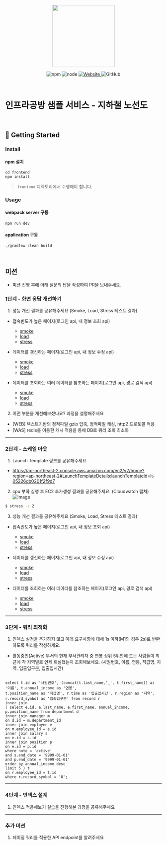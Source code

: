 <p align="center">
    <img width="200px;" src="https://raw.githubusercontent.com/woowacourse/atdd-subway-admin-frontend/master/images/main_logo.png"/>
</p>
<p align="center">
  <img alt="npm" src="https://img.shields.io/badge/npm-%3E%3D%205.5.0-blue">
  <img alt="node" src="https://img.shields.io/badge/node-%3E%3D%209.3.0-blue">
  <a href="https://edu.nextstep.camp/c/R89PYi5H" alt="nextstep atdd">
    <img alt="Website" src="https://img.shields.io/website?url=https%3A%2F%2Fedu.nextstep.camp%2Fc%2FR89PYi5H">
  </a>
  <img alt="GitHub" src="https://img.shields.io/github/license/next-step/atdd-subway-service">
</p>

<br>

# 인프라공방 샘플 서비스 - 지하철 노선도

<br>

## 🚀 Getting Started

### Install
#### npm 설치
```
cd frontend
npm install
```
> `frontend` 디렉토리에서 수행해야 합니다.

### Usage
#### webpack server 구동
```
npm run dev
```
#### application 구동
```
./gradlew clean build
```
<br>

## 미션

* 미션 진행 후에 아래 질문의 답을 작성하여 PR을 보내주세요.


### 1단계 - 화면 응답 개선하기
1. 성능 개선 결과를 공유해주세요 (Smoke, Load, Stress 테스트 결과)
 - 접속빈도가 높은 페이지(로그인 api, 내 정보 조회 api)  
   - [smoke](https://github.com/exemeedys/infra-subway-performance/blob/step1/k6/frequently/SmokeREADME.md)  
   - [load](https://github.com/exemeedys/infra-subway-performance/blob/step1/k6/frequently/LoadREADME.md)  
   - [stress](https://github.com/exemeedys/infra-subway-performance/blob/step1/k6/frequently/StressREADME.md)  

 - 데이터를 갱신하는 페이지(로그인 api, 내 정보 수정 api)
   - [smoke](https://github.com/exemeedys/infra-subway-performance/blob/step1/k6/updated/SmokeREADME.md)  
   - [load](https://github.com/exemeedys/infra-subway-performance/blob/step1/k6/updated/LoadREADME.md)  
   - [stress](https://github.com/exemeedys/infra-subway-performance/blob/step1/k6/updated/StressREADME.md)  

 - 데이터를 조회하는 여러 데이터를 참조하는 페이지(로그인 api, 경로 검색 api)
   - [smoke](https://github.com/exemeedys/infra-subway-performance/blob/step1/k6/joined/SmokeREADME.md)  
   - [load](https://github.com/exemeedys/infra-subway-performance/blob/step1/k6/joined/LoadREADME.md)  
   - [stress](https://github.com/exemeedys/infra-subway-performance/blob/step1/k6/joined/StressREADME.md)  
 
2. 어떤 부분을 개선해보셨나요? 과정을 설명해주세요
 - [WEB] 텍스트기반의 정적파일 gzip 압축, 정적파일 캐싱, http2 프로토콜 적용
 - [WAS] redis를 이용한 캐시 적용을 통해 DB로 쿼리 조회 최소화

---

### 2단계 - 스케일 아웃

1. Launch Template 링크를 공유해주세요.
 - https://ap-northeast-2.console.aws.amazon.com/ec2/v2/home?region=ap-northeast-2#LaunchTemplateDetails:launchTemplateId=lt-05226db0201f2f9d7
2. cpu 부하 실행 후 EC2 추가생성 결과를 공유해주세요. (Cloudwatch 캡쳐)
![image](https://user-images.githubusercontent.com/99663759/168300026-3bb87655-7752-4a18-859e-caff82dbbbac.png)
```sh
$ stress -c 2
```

3. 성능 개선 결과를 공유해주세요 (Smoke, Load, Stress 테스트 결과)
 - 접속빈도가 높은 페이지(로그인 api, 내 정보 조회 api)  
   - [smoke](https://github.com/exemeedys/infra-subway-performance/blob/step2/k6_2/frequently/SmokeREADME.md)  
   - [load](https://github.com/exemeedys/infra-subway-performance/blob/step2/k6_2/frequently/LoadREADME.md)  
   - [stress](https://github.com/exemeedys/infra-subway-performance/blob/step2/k6_2/frequently/StressREADME.md)  

 - 데이터를 갱신하는 페이지(로그인 api, 내 정보 수정 api)
   - [smoke](https://github.com/exemeedys/infra-subway-performance/blob/step2/k6_2/updated/SmokeREADME.md)  
   - [load](https://github.com/exemeedys/infra-subway-performance/blob/step2/k6_2/updated/LoadREADME.md)  
   - [stress](https://github.com/exemeedys/infra-subway-performance/blob/step2/k6_2/updated/StressREADME.md)  

 - 데이터를 조회하는 여러 데이터를 참조하는 페이지(로그인 api, 경로 검색 api)
   - [smoke](https://github.com/exemeedys/infra-subway-performance/blob/step2/k6_2/joined/SmokeREADME.md)  
   - [load](https://github.com/exemeedys/infra-subway-performance/blob/step2/k6_2/joined/LoadREADME.md)  
   - [stress](https://github.com/exemeedys/infra-subway-performance/blob/step2/k6_2/joined/StressREADME.md)  

---

### 3단계 - 쿼리 최적화

1. 인덱스 설정을 추가하지 않고 아래 요구사항에 대해 1s 이하(M1의 경우 2s)로 반환하도록 쿼리를 작성하세요.

- 활동중인(Active) 부서의 현재 부서관리자 중 연봉 상위 5위안에 드는 사람들이 최근에 각 지역별로 언제 퇴실했는지 조회해보세요. (사원번호, 이름, 연봉, 직급명, 지역, 입출입구분, 입출입시간)

```

select t.id as '사원번호', (concat(t.last_name,'_', t.first_name)) as '이름', t.annual_income as '연봉', 
t.position_name as '직급명', r.time as '입출입시간', r.region as '지역', r.record_symbol as '입출입구분' from record r
inner join 
( select e.id, e.last_name, e.first_name, annual_income, p.position_name from department d
inner join manager m
on d.id = m.department_id
inner join employee e
on m.employee_id = e.id
inner join salary s
on e.id = s.id
inner join position p
on e.id = p.id 
where note = 'active' 
and s.end_date = '9999-01-01'
and p.end_date = '9999-01-01'
order by annual_income desc
limit 5 ) t
on r.employee_id = t.id
where r.record_symbol = 'O';
```
---

### 4단계 - 인덱스 설계

1. 인덱스 적용해보기 실습을 진행해본 과정을 공유해주세요

---

### 추가 미션

1. 페이징 쿼리를 적용한 API endpoint를 알려주세요
